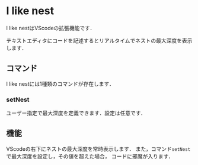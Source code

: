 # I like nest

I like nestはVScodeの拡張機能です．

テキストエディタにコードを記述するとリアルタイムでネストの最大深度を表示します．

## コマンド

I like nestには1種類のコマンドが存在します．

### setNest

ユーザー指定で最大深度を定義できます．設定は任意です．

## 機能

VScodeの右下にネストの最大深度を常時表示します．
また，コマンド`setNest`で最大深度を設定し，その値を超えた場合，
コードに邪魔が入ります．
